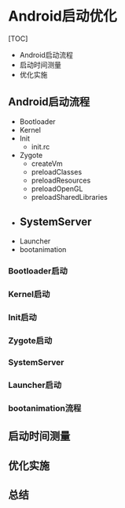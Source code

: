 # Android启动优化

[TOC]

- Android启动流程
- 启动时间测量
- 优化实施

## Android启动流程

- Bootloader
- Kernel
- Init
   - init.rc
- Zygote
   - createVm
   - preloadClasses
   - preloadResources
   - preloadOpenGL
   - preloadSharedLibraries
- SystemServer
   - 
- Launcher
- bootanimation

### Bootloader启动

### Kernel启动

### Init启动

### Zygote启动

### SystemServer

### Launcher启动

### bootanimation流程

## 启动时间测量

## 优化实施

## 总结